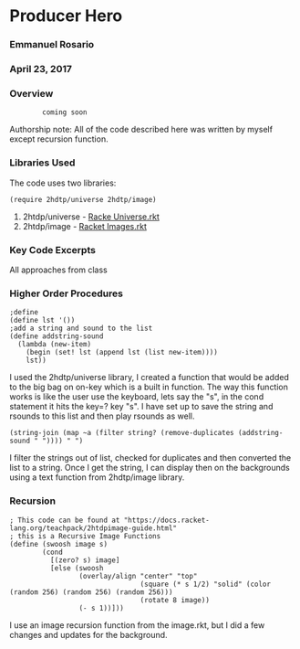  # Producer Hero

 ### Emmanuel Rosario

 ### April 23, 2017

 ### Overview 
 			coming soon

Authorship note: All of the code described here was written by myself except recursion function.

### Libraries Used
The code uses two libraries:
```racket
(require 2hdtp/universe 2hdtp/image)
```
1) 2htdp/universe - [Racke Universe.rkt](https://docs.racket-lang.org/teachpack/2htdpuniverse.html)
2) 2htdp/image - [Racket Images.rkt](https://docs.racket-lang.org/teachpack/2htdpimage.html)

### Key Code Excerpts
All approaches from class 

### Higher Order Procedures
```racket
;define
(define lst '())
;add a string and sound to the list
(define addstring-sound 
  (lambda (new-item)
    (begin (set! lst (append lst (list new-item))))
    lst))  
```
I used the 2hdtp/universe library, I created a function that would be added to the big bag on on-key which is a built in function. The way this function works is like the user use the keyboard, lets say the "s", in the cond statement it hits the key=? key "s". I have set up to save the string and rsounds to this list and then play rsounds as well. 

```racket
(string-join (map ~a (filter string? (remove-duplicates (addstring-sound " ")))) " ")
```
I filter the strings out of list, checked for duplicates and then converted the list to a string. Once I get the string, I can display then on the backgrounds using a text function from 2hdtp/image library. 

### Recursion
```racket
; This code can be found at "https://docs.racket-lang.org/teachpack/2htdpimage-guide.html"
; this is a Recursive Image Functions
(define (swoosh image s)
        (cond
          [(zero? s) image]
          [else (swoosh
                 (overlay/align "center" "top"
                                (square (* s 1/2) "solid" (color (random 256) (random 256) (random 256)))
                                (rotate 8 image))
                 (- s 1))]))
```
I use an image recursion function from the image.rkt, but I did a few changes and updates for the background.
